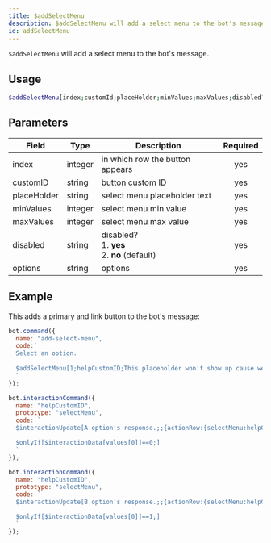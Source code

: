 ```yaml
---
title: $addSelectMenu 
description: $addSelectMenu will add a select menu to the bot's message.
id: addSelectMenu
---
```


`$addSelectMenu` will add a select menu to the bot's message.

## Usage

```php
$addSelectMenu[index;customId;placeHolder;minValues;maxValues;disabled?;label:description:value:default?:emoji?;...]
```

## Parameters 


| Field     | Type    | Description                                        | Required |
|-----------|---------|----------------------------------------------------| :------: |
| index       | integer  | in which row the button appears                    | yes      |
| customID       | string  | button custom ID                                          | yes      |
| placeHolder       | string  | select menu placeholder text                | yes      |
| minValues       | integer  | select menu min value                                             | yes      |
| maxValues       | integer  | select menu max value                                          | yes      |
| disabled       | string  | disabled? <br /> 1. **yes** <br /> 2. **no** (default)                                          | yes      |
| options       | string  | options                                          | yes      |



## Example

This adds a primary and link button to the bot's message:

```javascript
bot.command({
  name: "add-select-menu",
  code:`
  Select an option.
  
  $addSelectMenu[1;helpCustomID;This placeholder won't show up cause we have selected default field as yes;1;1;no;A Option:Description of A option:helpValue0:no:👋;B Option::helpValue1:yes]
  `
});

bot.interactionCommand({
  name: "helpCustomID",
  prototype: "selectMenu", 
  code: `
  $interactionUpdate[A option's response.;;{actionRow:{selectMenu:helpCustomID:Menu has been disabled:1:1:yes:{selectMenuOptions:This won't show up:helpValue0:Either this.:false}{selectMenuOptions:This won't show up either.:helpValue1:cause menu disabled.:false}}}]

  $onlyIf[$interactionData[values[0]]==0;]
  `
});

bot.interactionCommand({
  name: "helpCustomID",
  prototype: "selectMenu", 
  code: `
  $interactionUpdate[B option's response.;;{actionRow:{selectMenu:helpCustomID:Menu has been disabled:1:1:yes:{selectMenuOptions:This won't show up:helpValue0:Either this.:false}{selectMenuOptions:This won't show up either.:helpValue1:cause menu disabled.:false}}}]

  $onlyIf[$interactionData[values[0]]==1;]
  `
});
```

[dp]: https://discord.com/developers/docs/interactions/message-components#button-object-button-styles
